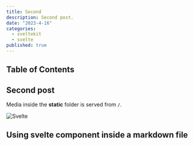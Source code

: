 ```yaml
---
title: Second
description: Second post.
date: "2023-4-16"
categories:
  - sveltekit
  - svelte
published: true
---
```


<script>
  import Counter from "./counter.svelte"
</script>

## Table of Contents

## Second post

Media inside the **static** folder is served from `/`.

![Svelte](favicon.png)

## Using svelte component inside a markdown file

<Counter />
